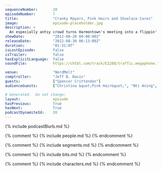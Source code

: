 ```yaml
---
sequenceNumber:       20
episodeNumber:        7
title:                "Cranky Mayors, Pink Hairs and Shoelace Cares"
image:                episode-placeholder.jpg
description: >
  An especially antsy crowd turns Harmontown's meeting into a flippin' town meeting, pushing our fearless leader from musings on infidelity to contemplations of suicide. Plus: Dungeonmaster Spencer unveils the boys' characters!
showDate:             "2012-08-20 04:00:00Z"
releaseDate:          "2012-08-30 06:13:00Z"
duration:             "01:31:07"
isLostEpisode:        false
isTrailer:            false
hasExplicitLanguage:  false
soundFile:            https://chtbl.com/track/E2288/traffic.megaphone.fm/STA7028373533.mp3?updated=1555697331

venue:                "NerdMelt"
comptroller:          "Jeff B. Davis"
guests:               ["Spencer Crittenden"]
audienceGuests:       ["Christina &quot;Pink Hair&quot;", "Nti Aning", "Levi", "Adam Goldberg"]

# Generated.  Do not change:
layout:               episode
hasPrevious:          True
hasNext:              True
podcastDynamiteId:    20
---
```


{% include podcastBlurb.md %}

{% comment %}
{% include people.md %}
{% endcomment %}

{% comment %}
{% include segments.md %}
{% endcomment %}

{% comment %}
{% include bits.md %}
{% endcomment %}

{% comment %}
{% include characters.md %}
{% endcomment %}
